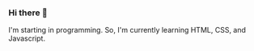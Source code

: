 ### Hi there 👋

<!--
**DuPorangaba/DuPorangaba** is a ✨ _special_ ✨ repository because its `README.md` (this file) appears on your GitHub profile. -->

I'm starting in programming. So, I'm currently learning HTML, CSS, and Javascript.






